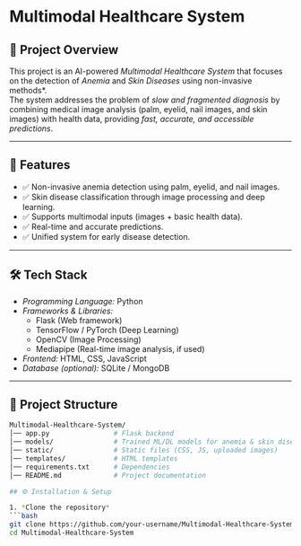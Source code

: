 # Multimodal Healthcare System  

## 📌 Project Overview  
This project is an AI-powered *Multimodal Healthcare System* that focuses on the detection of *Anemia* and *Skin Diseases* using non-invasive methods*.  
The system addresses the problem of *slow and fragmented diagnosis* by combining medical image analysis (palm, eyelid, nail images, and skin images) with health data, providing *fast, accurate, and accessible predictions*.  

---

## 🚀 Features  
- ✅ Non-invasive anemia detection using palm, eyelid, and nail images.  
- ✅ Skin disease classification through image processing and deep learning.  
- ✅ Supports multimodal inputs (images + basic health data).  
- ✅ Real-time and accurate predictions.  
- ✅ Unified system for early disease detection.  

---

## 🛠 Tech Stack  
- *Programming Language:* Python  
- *Frameworks & Libraries:*  
  - Flask (Web framework)  
  - TensorFlow / PyTorch (Deep Learning)  
  - OpenCV (Image Processing)  
  - Mediapipe (Real-time image analysis, if used)  
- *Frontend:* HTML, CSS, JavaScript  
- *Database (optional):* SQLite / MongoDB  

---

## 📂 Project Structure  
```bash
Multimodal-Healthcare-System/
│── app.py                # Flask backend
│── models/               # Trained ML/DL models for anemia & skin disease
│── static/               # Static files (CSS, JS, uploaded images)
│── templates/            # HTML templates
│── requirements.txt      # Dependencies
│── README.md             # Project documentation

## ⚙ Installation & Setup  

1. *Clone the repository*  
```bash
git clone https://github.com/your-username/Multimodal-Healthcare-System.git
cd Multimodal-Healthcare-System
